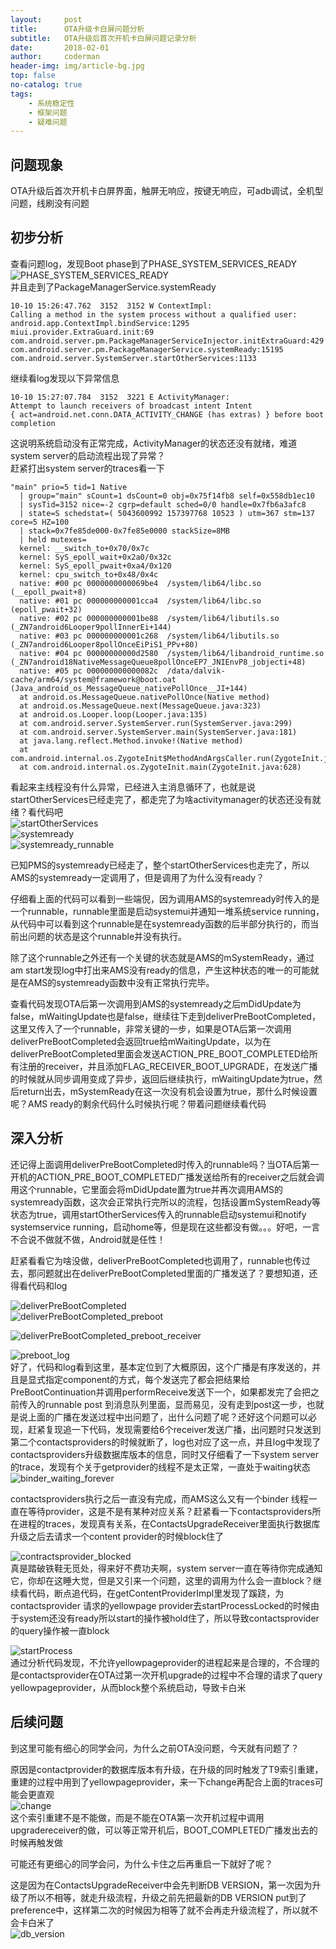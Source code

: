 ```yaml
---
layout:     post
title:      OTA升级卡白屏问题分析
subtitle:   OTA升级后首次开机卡白屏问题记录分析
date:       2018-02-01
author:     coderman
header-img: img/article-bg.jpg
top: false
no-catalog: true
tags:
    - 系统稳定性
    - 框架问题
    - 疑难问题
---
```

<h2 id="问题现象">问题现象</h2> 
 <p>OTA升级后首次开机卡白屏界面，触屏无响应，按键无响应，可adb调试，全机型问题，线刷没有问题</p> 
<h2 id="初步分析">初步分析</h2> 
<p>查看问题log&#xff0c;发现Boot phase到了PHASE_SYSTEM_SERVICES_READY <br />
 <img src="https://img-blog.csdnimg.cn/cabd69e230384e058d52f305c63f4495.png" alt="PHASE_SYSTEM_SERVICES_READY" title="" /> <br /> 并且走到了PackageManagerService.systemReady</p> 
<pre class="prettyprint"><code class=" hljs oxygene"><span class="hljs-number">10</span>-<span class="hljs-number">10</span> <span class="hljs-number">15</span>:<span class="hljs-number">26</span>:<span class="hljs-number">47.762</span>  <span class="hljs-number">3152</span>  <span class="hljs-number">3152</span> W ContextImpl: 
Calling a <span class="hljs-function"><span class="hljs-keyword">method</span> <span class="hljs-title">in</span> <span class="hljs-title">the</span> <span class="hljs-title">system</span> <span class="hljs-title">process</span> <span class="hljs-title">without</span> <span class="hljs-title">a</span> <span class="hljs-title">qualified</span> <span class="hljs-title">user</span>:</span> 
android.app.ContextImpl.bindService:<span class="hljs-number">1295</span> 
miui.provider.ExtraGuard.init:<span class="hljs-number">69</span> 
com.android.server.pm.PackageManagerServiceInjector.initExtraGuard:<span class="hljs-number">429</span> 
com.android.server.pm.PackageManagerService.systemReady:<span class="hljs-number">15195</span> 
com.android.server.SystemServer.startOtherServices:<span class="hljs-number">1133</span> </code></pre> 
<p>继续看log发现以下异常信息</p> 
<pre class="prettyprint"><code class=" hljs applescript"><span class="hljs-number">10</span>-<span class="hljs-number">10</span> <span class="hljs-number">15</span>:<span class="hljs-number">27</span>:<span class="hljs-number">07.784</span>  <span class="hljs-number">3152</span>  <span class="hljs-number">3221</span> E ActivityManager: 
Attempt <span class="hljs-keyword">to</span> <span class="hljs-command">launch</span> receivers <span class="hljs-keyword">of</span> broadcast intent Intent 
{ act&#61;android.net.conn.DATA_ACTIVITY_CHANGE (has extras) } <span class="hljs-keyword">before</span> boot completion</code></pre> 
<p>这说明系统启动没有正常完成&#xff0c;ActivityManager的状态还没有就绪&#xff0c;难道system server的启动流程出现了异常&#xff1f; <br /> 赶紧打出system server的traces看一下</p> 
<pre class="prettyprint"><code class=" hljs avrasm"><span class="hljs-string">&#34;main&#34;</span> prio&#61;<span class="hljs-number">5</span> tid&#61;<span class="hljs-number">1</span> Native
  | group&#61;<span class="hljs-string">&#34;main&#34;</span> sCount&#61;<span class="hljs-number">1</span> dsCount&#61;<span class="hljs-number">0</span> obj&#61;<span class="hljs-number">0x75f14fb8</span> self&#61;<span class="hljs-number">0x558db1ec10</span>
  | sysTid&#61;<span class="hljs-number">3152</span> nice&#61;-<span class="hljs-number">2</span> cgrp&#61;default sched&#61;<span class="hljs-number">0</span>/<span class="hljs-number">0</span> handle&#61;<span class="hljs-number">0x7fb6a3afc8</span>
  | state&#61;S schedstat&#61;( <span class="hljs-number">5043600992</span> <span class="hljs-number">157397768</span> <span class="hljs-number">10523</span> ) utm&#61;<span class="hljs-number">367</span> stm&#61;<span class="hljs-number">137</span> core&#61;<span class="hljs-number">5</span> HZ&#61;<span class="hljs-number">100</span>
  | stack&#61;<span class="hljs-number">0x7fe85de000</span>-<span class="hljs-number">0x7fe85e0000</span> stackSize&#61;<span class="hljs-number">8</span>MB
  | held mutexes&#61;
  kernel: __switch_to&#43;<span class="hljs-number">0x70</span>/<span class="hljs-number">0x7c</span>
  kernel: SyS_epoll_wait&#43;<span class="hljs-number">0x2a0</span>/<span class="hljs-number">0x32c</span>
  kernel: SyS_epoll_pwait&#43;<span class="hljs-number">0xa4</span>/<span class="hljs-number">0x120</span>
  kernel: cpu_switch_to&#43;<span class="hljs-number">0x48</span>/<span class="hljs-number">0x4c</span>
  native: <span class="hljs-preprocessor">#00 pc 0000000000069be4  /system/lib64/libc.so (__epoll_pwait&#43;8)</span>
  native: <span class="hljs-preprocessor">#01 pc 000000000001cca4  /system/lib64/libc.so (epoll_pwait&#43;32)</span>
  native: <span class="hljs-preprocessor">#02 pc 000000000001be88  /system/lib64/libutils.so (_ZN7android6Looper9pollInnerEi&#43;144)</span>
  native: <span class="hljs-preprocessor">#03 pc 000000000001c268  /system/lib64/libutils.so (_ZN7android6Looper8pollOnceEiPiS1_PPv&#43;80)</span>
  native: <span class="hljs-preprocessor">#04 pc 00000000000d2580  /system/lib64/libandroid_runtime.so (_ZN7android18NativeMessageQueue8pollOnceEP7_JNIEnvP8_jobjecti&#43;48)</span>
  native: <span class="hljs-preprocessor">#05 pc 000000000000082c  /data/dalvik-cache/arm64/system&#64;framework&#64;boot.oat (Java_android_os_MessageQueue_nativePollOnce__JI&#43;144)</span>
  at android<span class="hljs-preprocessor">.os</span><span class="hljs-preprocessor">.MessageQueue</span><span class="hljs-preprocessor">.nativePollOnce</span>(Native method)
  at android<span class="hljs-preprocessor">.os</span><span class="hljs-preprocessor">.MessageQueue</span><span class="hljs-preprocessor">.next</span>(MessageQueue<span class="hljs-preprocessor">.java</span>:<span class="hljs-number">323</span>)
  at android<span class="hljs-preprocessor">.os</span><span class="hljs-preprocessor">.Looper</span><span class="hljs-preprocessor">.loop</span>(Looper<span class="hljs-preprocessor">.java</span>:<span class="hljs-number">135</span>)
  at <span class="hljs-keyword">com</span><span class="hljs-preprocessor">.android</span><span class="hljs-preprocessor">.server</span><span class="hljs-preprocessor">.SystemServer</span><span class="hljs-preprocessor">.run</span>(SystemServer<span class="hljs-preprocessor">.java</span>:<span class="hljs-number">299</span>)
  at <span class="hljs-keyword">com</span><span class="hljs-preprocessor">.android</span><span class="hljs-preprocessor">.server</span><span class="hljs-preprocessor">.SystemServer</span><span class="hljs-preprocessor">.main</span>(SystemServer<span class="hljs-preprocessor">.java</span>:<span class="hljs-number">181</span>)
  at java<span class="hljs-preprocessor">.lang</span><span class="hljs-preprocessor">.reflect</span><span class="hljs-preprocessor">.Method</span><span class="hljs-preprocessor">.invoke</span>!(Native method)
  at <span class="hljs-keyword">com</span><span class="hljs-preprocessor">.android</span><span class="hljs-preprocessor">.internal</span><span class="hljs-preprocessor">.os</span><span class="hljs-preprocessor">.ZygoteInit</span>$MethodAndArgsCaller<span class="hljs-preprocessor">.run</span>(ZygoteInit<span class="hljs-preprocessor">.java</span>:<span class="hljs-number">738</span>)
  at <span class="hljs-keyword">com</span><span class="hljs-preprocessor">.android</span><span class="hljs-preprocessor">.internal</span><span class="hljs-preprocessor">.os</span><span class="hljs-preprocessor">.ZygoteInit</span><span class="hljs-preprocessor">.main</span>(ZygoteInit<span class="hljs-preprocessor">.java</span>:<span class="hljs-number">628</span>)</code></pre> 
<p>看起来主线程没有什么异常&#xff0c;已经进入主消息循环了&#xff0c;也就是说startOtherServices已经走完了&#xff0c;都走完了为啥activitymanager的状态还没有就绪&#xff1f;看代码吧 <br />
 <img src="https://img-blog.csdnimg.cn/a7eca545ff5a42c9824260fd7dc857d3.png?x-oss-process=,type_ZHJvaWRzYW5zZmFsbGJhY2s,shadow_50,text_Q1NETiBAYW5kcm9pZEJleW9uZA==,size_17,color_FFFFFF,t_70,g_se,x_16" alt="startOtherServices" title="" /> <br /> 
<img src="https://img-blog.csdnimg.cn/b6634c2c64034eabae841e6d5ae4b35a.png?x-oss-process=,type_ZHJvaWRzYW5zZmFsbGJhY2s,shadow_50,text_Q1NETiBAYW5kcm9pZEJleW9uZA==,size_17,color_FFFFFF,t_70,g_se,x_16" alt="systemready" title="" /> <br /> 
<img src="https://img-blog.csdnimg.cn/b96fbdc4262f4b0eaa8495ca87326acf.png?x-oss-process=,type_ZHJvaWRzYW5zZmFsbGJhY2s,shadow_50,text_Q1NETiBAYW5kcm9pZEJleW9uZA==,size_17,color_FFFFFF,t_70,g_se,x_16" alt="systemready_runnable" title="" /></p> 
<p>已知PMS的systemready已经走了&#xff0c;整个startOtherServices也走完了&#xff0c;所以AMS的systemready一定调用了&#xff0c;但是调用了为什么没有ready&#xff1f;</p> 
<p>仔细看上面的代码可以看到一些端倪&#xff0c;因为调用AMS的systemready时传入的是一个runnable&#xff0c;runnable里面是启动systemui并通知一堆系统service running&#xff0c;从代码中可以看到这个runnable是在systemready函数的后半部分执行的&#xff0c;而当前出问题的状态是这个runnable并没有执行。</p> 
<p>除了这个runnable之外还有一个关键的状态就是AMS的mSystemReady&#xff0c;通过am start发现log中打出来AMS没有ready的信息&#xff0c;产生这种状态的唯一的可能就是在AMS的systemready函数中没有正常执行完毕。</p> 
<p>查看代码发现OTA后第一次调用到AMS的systemready之后mDidUpdate为false&#xff0c;mWaitingUpdate也是false&#xff0c;继续往下走到deliverPreBootCompleted&#xff0c;这里又传入了一个runnable&#xff0c;非常关键的一步&#xff0c;如果是OTA后第一次调用deliverPreBootCompleted会返回true给mWaitingUpdate&#xff0c;以为在deliverPreBootCompleted里面会发送ACTION_PRE_BOOT_COMPLETED给所有注册的receiver&#xff0c;并且添加FLAG_RECEIVER_BOOT_UPGRADE&#xff0c;在发送广播的时候就从同步调用变成了异步&#xff0c;返回后继续执行&#xff0c;mWaitingUpdate为true&#xff0c;然后return出去&#xff0c;mSystemReady在这一次没有机会设置为true&#xff0c;那什么时候设置呢&#xff1f;AMS ready的剩余代码什么时候执行呢&#xff1f;带着问题继续看代码</p> 
<h2 id="深入分析">深入分析</h2> 
<p>还记得上面调用deliverPreBootCompleted时传入的runnable吗&#xff1f;当OTA后第一开机的ACTION_PRE_BOOT_COMPLETED广播发送给所有的receiver之后就会调用这个runnable&#xff0c;它里面会将mDidUpdate置为true并再次调用AMS的systemready函数&#xff0c;这次会正常执行完所以的流程&#xff0c;包括设置mSystemReady等状态为true&#xff0c;调用startOtherServices传入的runnable启动systemui和notify systemservice running&#xff0c;启动home等&#xff0c;但是现在这些都没有做。。。好吧&#xff0c;一言不合说不做就不做&#xff0c;Android就是任性&#xff01;</p> 
<p>赶紧看看它为啥没做&#xff0c;deliverPreBootCompleted也调用了&#xff0c;runnable也传过去&#xff0c;那问题就出在deliverPreBootCompleted里面的广播发送了&#xff1f;要想知道&#xff0c;还得看代码和log</p> 
<p><img src="https://img-blog.csdnimg.cn/13d174582f9f4bf9a9ed9c7ffbf49001.png?x-oss-process=,type_ZHJvaWRzYW5zZmFsbGJhY2s,shadow_50,text_Q1NETiBAYW5kcm9pZEJleW9uZA==,size_14,color_FFFFFF,t_70,g_se,x_16" alt="deliverPreBootCompleted" title="" /> <br />
 <img src="https://img-blog.csdnimg.cn/073e15fe8019417393068c6c257ae2ef.png" alt="deliverPreBootCompleted_preboot" title="" /></p> 
<p><img src="https://img-blog.csdnimg.cn/eeb37aba8f214bfdba3daee496a848ae.png?x-oss-process=,type_ZHJvaWRzYW5zZmFsbGJhY2s,shadow_50,text_Q1NETiBAYW5kcm9pZEJleW9uZA==,size_17,color_FFFFFF,t_70,g_se,x_16" alt="deliverPreBootCompleted_preboot_receiver" title="" /></p> 
<p><img src="https://img-blog.csdnimg.cn/90aa8736e80c4f36a17056b1bbb34139.png" alt="preboot_log" title="" /> <br /> 好了&#xff0c;代码和log看到这里&#xff0c;基本定位到了大概原因&#xff0c;这个广播是有序发送的&#xff0c;并且是显式指定component的方式&#xff0c;每个发送完了都会把结果给PreBootContinuation并调用performReceive发送下一个&#xff0c;如果都发完了会把之前传入的runnable post 到消息队列里面&#xff0c;显而易见&#xff0c;没有走到post这一步&#xff0c;也就是说上面的广播在发送过程中出问题了&#xff0c;出什么问题了呢&#xff1f;还好这个问题可以必现&#xff0c;赶紧复现追一下代码&#xff0c;发现需要给6个receiver发送广播&#xff0c;出问题时只发送到第二个contactsproviders的时候就断了&#xff0c;log也对应了这一点&#xff0c;并且log中发现了contactsproviders升级数据库版本的信息&#xff0c;同时又仔细看了一下system server的trace&#xff0c;发现有个关于getprovider的线程不是太正常&#xff0c;一直处于waiting状态 <br />
 <img src="https://img-blog.csdnimg.cn/65f5d4267f2548209b3d9c1cb39193f7.png?x-oss-process=,type_ZHJvaWRzYW5zZmFsbGJhY2s,shadow_50,text_Q1NETiBAYW5kcm9pZEJleW9uZA==,size_18,color_FFFFFF,t_70,g_se,x_16" alt="binder_waiting_forever" title="" /></p> 
<p>contactsproviders执行之后一直没有完成&#xff0c;而AMS这么又有一个binder 线程一直在等待provider&#xff0c;这是不是有某种对应关系&#xff1f;赶紧看一下contactsproviders所在进程的traces&#xff0c;发现真有关系&#xff0c;在ContactsUpgradeReceiver里面执行数据库升级之后去请求一个content provider的时候block住了</p> 
<p><img src="https://img-blog.csdnimg.cn/ac9a28b6b4744e599dd3018b1d26131a.png?x-oss-process=,type_ZHJvaWRzYW5zZmFsbGJhY2s,shadow_50,text_Q1NETiBAYW5kcm9pZEJleW9uZA==,size_20,color_FFFFFF,t_70,g_se,x_16" alt="contractsprovider_blocked" title="" /> <br /> 真是踏破铁鞋无觅处&#xff0c;得来好不费功夫啊&#xff0c;system server一直在等待你完成通知它&#xff0c;你却在这睡大觉&#xff0c;但是又引来一个问题&#xff0c;这里的调用为什么会一直block&#xff1f;继续看代码&#xff0c;断点追代码&#xff0c;在getContentProviderImpl里发现了蹊跷&#xff0c;为contactsprovider 请求的yellowpage provider去startProcessLocked的时候由于system还没有ready所以start的操作被hold住了&#xff0c;所以导致contactsprovider的query操作被一直block</p> 
<p><img src="https://img-blog.csdnimg.cn/98cad4f6edd74add8f7908e1383962cc.png?x-oss-process=,type_ZHJvaWRzYW5zZmFsbGJhY2s,shadow_50,text_Q1NETiBAYW5kcm9pZEJleW9uZA==,size_17,color_FFFFFF,t_70,g_se,x_16" alt="startProcess" title="" /> <br /> 通过分析代码发现&#xff0c;不允许yellowpageprovider的进程起来是合理的&#xff0c;不合理的是contactsprovider在OTA过第一次开机upgrade的过程中不合理的请求了query yellowpageprovider&#xff0c;从而block整个系统启动&#xff0c;导致卡白米</p> 
<h2 id="后续问题">后续问题</h2> 
<p>到这里可能有细心的同学会问&#xff0c;为什么之前OTA没问题&#xff0c;今天就有问题了&#xff1f;</p> 
<p>原因是contactprovider的数据库版本有升级&#xff0c;在升级的同时触发了T9索引重建&#xff0c;重建的过程中用到了yellowpageprovider&#xff0c;来一下change再配合上面的traces可能会更直观 <br /> <img src="https://img-blog.csdnimg.cn/af9a3b32f3454a4e9369c12c6888f229.png?x-oss-process=,type_ZHJvaWRzYW5zZmFsbGJhY2s,shadow_50,text_Q1NETiBAYW5kcm9pZEJleW9uZA==,size_18,color_FFFFFF,t_70,g_se,x_16" alt="change" title="" /> <br /> 这个索引重建不是不能做&#xff0c;而是不能在OTA第一次开机过程中调用upgradereceiver的做&#xff0c;可以等正常开机后&#xff0c;BOOT_COMPLETED广播发出去的时候再触发做</p> 
<p>可能还有更细心的同学会问&#xff0c;为什么卡住之后再重启一下就好了呢&#xff1f;</p> 
<p>这是因为在ContactsUpgradeReceiver中会先判断DB VERSION&#xff0c;第一次因为升级了所以不相等&#xff0c;就走升级流程&#xff0c;升级之前先把最新的DB VERSION put到了preference中&#xff0c;这样第二次的时候因为相等了就不会再走升级流程了&#xff0c;所以就不会卡白米了 <br /> <img src="https://img-blog.csdnimg.cn/c1f2b2aafaa241eaa373fcc49f74c309.png?x-oss-process=,type_ZHJvaWRzYW5zZmFsbGJhY2s,shadow_50,text_Q1NETiBAYW5kcm9pZEJleW9uZA==,size_16,color_FFFFFF,t_70,g_se,x_16" alt="db_version" title="" /></p>